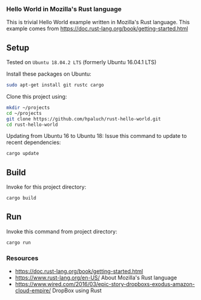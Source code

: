 ### Hello World in Mozilla's Rust language

This is trivial Hello World example written in Mozilla's Rust language.
This example comes from https://doc.rust-lang.org/book/getting-started.html


## Setup

Tested on `Ubuntu 18.04.2 LTS` (formerly Ubuntu 16.04.1 LTS)

Install these packages on Ubuntu:

```bash
sudo apt-get install git rustc cargo
```
Clone this project using:

```bash
mkdir ~/projects
cd ~/projects
git clone https://github.com/hpaluch/rust-hello-world.git
cd rust-hello-world
```

Updating from Ubuntu 16 to Ubuntu 18:
Issue this command to update to recent dependencies:
```bash
cargo update
```

## Build

Invoke for this project directory:

```bash
cargo build
```

## Run

Invoke this command from project directory:

```bash
cargo run
```

### Resources

* https://doc.rust-lang.org/book/getting-started.html
* https://www.rust-lang.org/en-US/ About Mozilla's Rust language
* https://www.wired.com/2016/03/epic-story-dropboxs-exodus-amazon-cloud-empire/ DropBox using Rust



